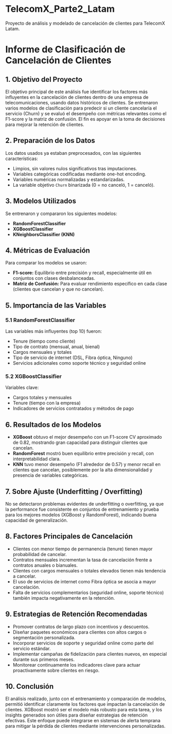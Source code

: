 # TelecomX_Parte2_Latam
Proyecto de análisis y modelado de cancelación de clientes para TelecomX Latam.
# Informe de Clasificación de Cancelación de Clientes

## 1. Objetivo del Proyecto  
El objetivo principal de este análisis fue identificar los factores más influyentes en la cancelación de clientes dentro de una empresa de telecomunicaciones, usando datos históricos de clientes. Se entrenaron varios modelos de clasificación para predecir si un cliente cancelaría el servicio (Churn) y se evaluó el desempeño con métricas relevantes como el F1-score y la matriz de confusión. El fin es apoyar en la toma de decisiones para mejorar la retención de clientes.

## 2. Preparación de los Datos  
Los datos usados ya estaban preprocesados, con las siguientes características:  
- Limpios, sin valores nulos significativos tras imputaciones.  
- Variables categóricas codificadas mediante one-hot encoding.  
- Variables numéricas normalizadas y estandarizadas.  
- La variable objetivo `Churn` binarizada (0 = no canceló, 1 = canceló).

## 3. Modelos Utilizados  
Se entrenaron y compararon los siguientes modelos:  
- **RandomForestClassifier**  
- **XGBoostClassifier**  
- **KNeighborsClassifier (KNN)**  

## 4. Métricas de Evaluación  
Para comparar los modelos se usaron:  
- **F1-score:** Equilibrio entre precisión y recall, especialmente útil en conjuntos con clases desbalanceadas.  
- **Matriz de Confusión:** Para evaluar rendimiento específico en cada clase (clientes que cancelan y que no cancelan).

## 5. Importancia de las Variables  
### 5.1 RandomForestClassifier  
Las variables más influyentes (top 10) fueron:  
- Tenure (tiempo como cliente)  
- Tipo de contrato (mensual, anual, bienal)  
- Cargos mensuales y totales  
- Tipo de servicio de internet (DSL, Fibra óptica, Ninguno)  
- Servicios adicionales como soporte técnico y seguridad online  

### 5.2 XGBoostClassifier  
Variables clave:  
- Cargos totales y mensuales  
- Tenure (tiempo con la empresa)  
- Indicadores de servicios contratados y métodos de pago  

## 6. Resultados de los Modelos  
- **XGBoost** obtuvo el mejor desempeño con un F1-score CV aproximado de 0.82, mostrando gran capacidad para distinguir clientes que cancelan.  
- **RandomForest** mostró buen equilibrio entre precisión y recall, con interpretabilidad clara.  
- **KNN** tuvo menor desempeño (F1 alrededor de 0.57) y menor recall en clientes que cancelan, posiblemente por la alta dimensionalidad y presencia de variables categóricas.  

## 7. Sobre Ajuste (Underfitting / Overfitting)  
No se detectaron problemas evidentes de underfitting o overfitting, ya que la performance fue consistente en conjuntos de entrenamiento y prueba para los mejores modelos (XGBoost y RandomForest), indicando buena capacidad de generalización.

## 8. Factores Principales de Cancelación  
- Clientes con menor tiempo de permanencia (tenure) tienen mayor probabilidad de cancelar.  
- Contratos mensuales incrementan la tasa de cancelación frente a contratos anuales o bianuales.  
- Clientes con cargos mensuales o totales elevados tienen más tendencia a cancelar.  
- El uso de servicios de internet como Fibra óptica se asocia a mayor cancelación.  
- Falta de servicios complementarios (seguridad online, soporte técnico) también impacta negativamente en la retención.

## 9. Estrategias de Retención Recomendadas  
- Promover contratos de largo plazo con incentivos y descuentos.  
- Diseñar paquetes económicos para clientes con altos cargos o segmentación personalizada.  
- Incorporar servicios de soporte y seguridad online como parte del servicio estándar.  
- Implementar campañas de fidelización para clientes nuevos, en especial durante sus primeros meses.  
- Monitorear continuamente los indicadores clave para actuar proactivamente sobre clientes en riesgo.

## 10. Conclusión  
El análisis realizado, junto con el entrenamiento y comparación de modelos, permitió identificar claramente los factores que impactan la cancelación de clientes. XGBoost mostró ser el modelo más robusto para esta tarea, y los insights generados son útiles para diseñar estrategias de retención efectivas. Este enfoque puede integrarse en sistemas de alerta temprana para mitigar la pérdida de clientes mediante intervenciones personalizadas.
